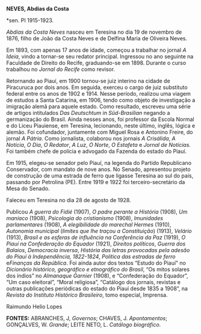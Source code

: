 **NEVES, Abdias da Costa**

\*sen. PI 1915-1923.

*Abdias da Costa Neves* nasceu em Teresina no dia 19 de novembro de
1876, filho de João da Costa Neves e de Delfina Maria de Oliveira Neves.

Em 1893, com apenas 17 anos de idade, começou a trabalhar no jornal *A
Ideia*, vindo a tornar-se seu redator principal. Ingressou no ano
seguinte na Faculdade de Direito do Recife, graduando-se em 1898.
Durante o curso trabalhou no *Jornal do Recife* como revisor.

Retornando ao Piauí, em 1900 tornou-se juiz interino na cidade de
Piracuruca por dois anos. Em seguida, exerceu o cargo de juiz substituto
federal entre os anos de 1902 e 1914. Nesse período, realizou uma viagem
de estudos a Santa Catarina, em 1906, tendo como objeto de investigação
a imigração alemã para aquele estado. Como resultado, escreveu uma série
de artigos intitulados *Das Deutschtum in Süd-Brasilian* negando a
germanização do Brasil. Ainda nesses anos, foi professor da Escola
Normal e do Liceu Piauiense, em Teresina, lecionando, neste último,
inglês, lógica e alemão. Foi cofundador, juntamente com Miguel Rosa e
Antonino Freire, do jornal *A Pátria*. Como jornalista, colaborou nos
jornais *A Crisálida*, *A Notícia*, *O Dia*, *O Redator*, *A Luz*, *O
Norte*, *O Estafeta* e *Jornal de Notícias*. Foi também chefe de polícia
e advogado da Fazenda do estado do Piauí.

Em 1915, elegeu-se senador pelo Piauí, na legenda do Partido Republicano
Conservador, com mandato de nove anos. No Senado, apresentou projeto de
construção de uma estrada de ferro que ligasse Teresina ao sul do país,
passando por Petrolina (PE). Entre 1919 e 1922 foi terceiro-secretário
da Mesa do Senado.

Faleceu em Teresina no dia 28 de agosto de 1928.

Publicou *A guerra do Fidié* (1907), *O padre perante a História*
(1908), *Um maníaco* (1908), *Psicologia do cristianismo* (1908),
*Imunidades parlamentares* (1908), *A elegibilidade do marechal Hermes*
(1910), *Autonomia municipal* (*limites que lhe traçou a Constituição*)
(1913), *Velário* (1913), *Brasil e as esferas de influência na
Conferência da Paz* (1919), *O Piauí na Confederação do Equador* (1921),
*Direitos políticos*, *Guerra dos Balaios*, *Democracia inversa*,
*História das letras provocadas pela adesão do Piauí à Independência,
1822-1824*, *Política das estradas de ferro* e*Finanças da República*.
Foi ainda autor dos textos “Estudo do Piauí” no *Dicionário histórico,
geográfico e* *etnográfico do Brasil*, “Os mitos solares dos índios” no
*Almanaque Garnier* (1908), e “Confederação do Equador”, “Um caso
eleitoral”, “Moral religiosa”, “Catálogo dos jornais, revistas e outras
publicações periódicas do estado do Piauí desde 1835 a 1908”, na
*Revista do Instituto Histórico Brasileiro*, tomo especial, Imprensa.

Raimundo Helio Lopes

**FONTES:** ABRANCHES, J, *Governos*; CHAVES, J. *Apontamentos*;
GONÇALVES, W. *Grande*; LEITE NETO, L. *Catálogo biográfico*.
